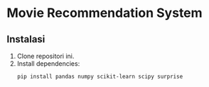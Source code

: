 # Movie Recommendation System

## Instalasi
1. Clone repositori ini.
2. Install dependencies:
   ```bash
   pip install pandas numpy scikit-learn scipy surprise
